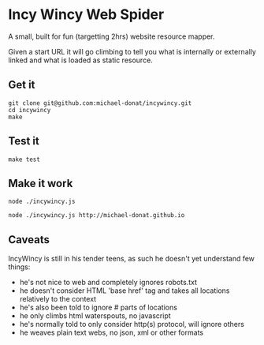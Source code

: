 # Incy Wincy Web Spider

A small, built for fun (targetting 2hrs) website resource mapper.

Given a start URL it will go climbing to tell you what is internally or externally linked and what is loaded as static resource.

## Get it
```
git clone git@github.com:michael-donat/incywincy.git
cd incywincy
make
```
## Test it
```
make test
```
## Make it work
```
node ./incywincy.js

node ./incywincy.js http://michael-donat.github.io
```

## Caveats

IncyWincy is still in his tender teens, as such he doesn't yet understand few things:

  - he's not nice to web and completely ignores robots.txt
  - he doesn't consider HTML 'base href' tag and takes all locations relatively to the context
  - he's also been told to ignore # parts of locations
  - he only climbs html waterspouts, no javascript
  - he's normally told to only consider http(s) protocol, will ignore others
  - he weaves plain text webs, no json, xml or other formats
